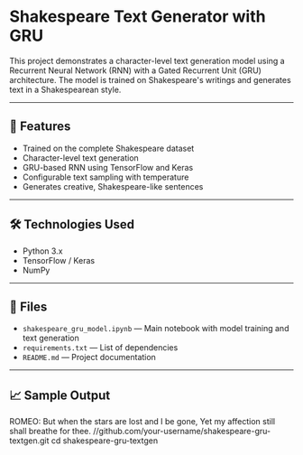 # Shakespeare Text Generator with GRU

This project demonstrates a character-level text generation model using a Recurrent Neural Network (RNN) with a Gated Recurrent Unit (GRU) architecture. The model is trained on Shakespeare's writings and generates text in a Shakespearean style.

---

## 📌 Features

- Trained on the complete Shakespeare dataset
- Character-level text generation
- GRU-based RNN using TensorFlow and Keras
- Configurable text sampling with temperature
- Generates creative, Shakespeare-like sentences

---

## 🛠️ Technologies Used

- Python 3.x
- TensorFlow / Keras
- NumPy

---

## 📁 Files

- `shakespeare_gru_model.ipynb` — Main notebook with model training and text generation
- `requirements.txt` — List of dependencies
- `README.md` — Project documentation

---

## 📈 Sample Output

ROMEO:
But when the stars are lost and I be gone,
Yet my affection still shall breathe for thee.
//github.com/your-username/shakespeare-gru-textgen.git
   cd shakespeare-gru-textgen
